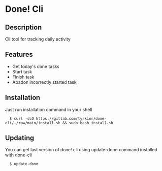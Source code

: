 # Done! Cli

## Description

Cli tool for tracking daily activity

## Features

- Get today's done tasks
- Start task
- Finish task
- Abadon incorrectly started task

## Installation

Just run installation command in your shell

```shell
  $ curl -sLO https://gitlab.com/tyrkinn/done-cli/-/raw/main/install.sh && sudo bash install.sh
```

## Updating

You can get last version of done! cli using update-done command installed with done-cli

```shell
  $ update-done
```
